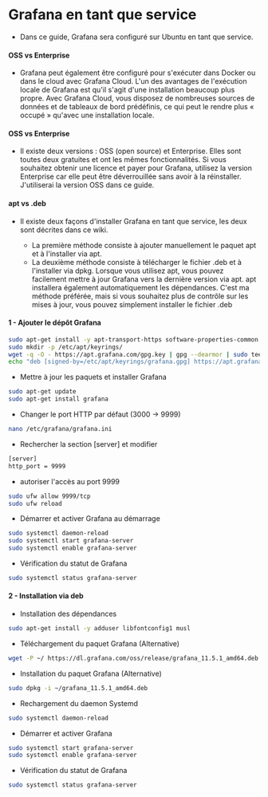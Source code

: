 # Grafana en tant que service

- Dans ce guide, Grafana sera configuré sur Ubuntu en tant que service.

#### OSS vs Enterprise

- Grafana peut également être configuré pour s'exécuter dans Docker ou dans le cloud avec Grafana Cloud. L'un des avantages de l'exécution locale de Grafana est qu'il s'agit d'une installation beaucoup plus propre. Avec Grafana Cloud, vous disposez de nombreuses sources de données et de tableaux de bord prédéfinis, ce qui peut le rendre plus « occupé » qu'avec une installation locale.

#### OSS vs Enterprise

- Il existe deux versions : OSS (open source) et Enterprise. Elles sont toutes deux gratuites et ont les mêmes fonctionnalités. Si vous souhaitez obtenir une licence et payer pour Grafana, utilisez la version Enterprise car elle peut être déverrouillée sans avoir à la réinstaller. J'utiliserai la version OSS dans ce guide.

#### apt vs .deb

- Il existe deux façons d'installer Grafana en tant que service, les deux sont décrites dans ce wiki.

  - La première méthode consiste à ajouter manuellement le paquet apt et à l'installer via apt.
  - La deuxième méthode consiste à télécharger le fichier .deb et à l'installer via dpkg. Lorsque vous utilisez apt, vous pouvez facilement mettre à jour Grafana vers la dernière version via apt. apt installera également automatiquement les dépendances. C'est ma méthode préférée, mais si vous souhaitez plus de contrôle sur les mises à jour, vous pouvez simplement installer le fichier .deb

#### 1 - Ajouter le dépôt Grafana

```sh
sudo apt-get install -y apt-transport-https software-properties-common wget
sudo mkdir -p /etc/apt/keyrings/
wget -q -O - https://apt.grafana.com/gpg.key | gpg --dearmor | sudo tee /etc/apt/keyrings/grafana.gpg > /dev/null
echo "deb [signed-by=/etc/apt/keyrings/grafana.gpg] https://apt.grafana.com stable main" | sudo tee /etc/apt/sources.list.d/grafana.list
```

- Mettre à jour les paquets et installer Grafana

```sh
sudo apt-get update
sudo apt-get install grafana
```

- Changer le port HTTP par défaut (3000 → 9999)

```sh
nano /etc/grafana/grafana.ini
```

- Rechercher la section [server] et modifier

```sh
[server]
http_port = 9999
```

- autoriser l'accès au port 9999

```sh
sudo ufw allow 9999/tcp
sudo ufw reload
```

- Démarrer et activer Grafana au démarrage

```sh
sudo systemctl daemon-reload
sudo systemctl start grafana-server
sudo systemctl enable grafana-server
```

- Vérification du statut de Grafana

```sh
sudo systemctl status grafana-server
```

#### 2 - Installation via deb

- Installation des dépendances

```sh
sudo apt-get install -y adduser libfontconfig1 musl
```

- Téléchargement du paquet Grafana (Alternative)

```sh
wget -P ~/ https://dl.grafana.com/oss/release/grafana_11.5.1_amd64.deb
```

- Installation du paquet Grafana (Alternative)

```sh
sudo dpkg -i ~/grafana_11.5.1_amd64.deb
```

- Rechargement du daemon Systemd

```sh
sudo systemctl daemon-reload
```

- Démarrer et activer Grafana

```sh
sudo systemctl start grafana-server
sudo systemctl enable grafana-server
```

- Vérification du statut de Grafana

```sh
sudo systemctl status grafana-server
```
